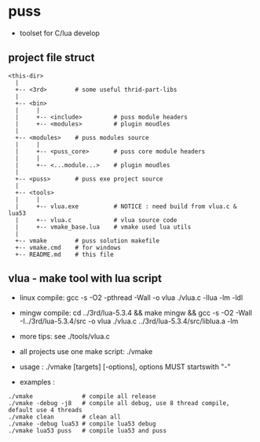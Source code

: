puss
===========

* toolset for C/lua develop
 
project file struct
-----------

```
<this-dir>
  |
  +-- <3rd>        # some useful thrid-part-libs
  |
  +-- <bin>
  |     |
  |     +-- <include>         # puss module headers
  |     +-- <modules>         # plugin moudles
  |
  +-- <modules>    # puss modules source
  |     |
  |     +-- <puss_core>       # puss core module headers
  |     |
  |     +-- <...module...>    # plugin moudles
  |
  +-- <puss>       # puss exe project source
  |
  +-- <tools>
  |     |
  |     +-- vlua.exe          # NOTICE : need build from vlua.c & lua53
  |     +-- vlua.c            # vlua source code
  |     +-- vmake_base.lua    # vmake used lua utils
  |
  +-- vmake        # puss solution makefile
  +-- vmake.cmd    # for windows
  +-- README.md	   # this file
```

vlua - make tool with lua script
-----------

* linux compile: gcc -s -O2 -pthread -Wall -o vlua ./vlua.c -llua -lm -ldl
* mingw compile: cd ../3rd/lua-5.3.4 && make mingw && gcc -s -O2 -Wall -I../3rd/lua-5.3.4/src -o vlua ./vlua.c ../3rd/lua-5.3.4/src/liblua.a -lm

* more tips: see ./tools/vlua.c

* all projects use one make script: ./vmake
* usage : ./vmake [targets] [-options], options MUST startswith "-"
* examples :
```
./vmake              # compile all release
./vmake -debug -j8   # compile all debug, use 8 thread compile, default use 4 threads
./vmake clean        # clean all
./vmake -debug lua53 # compile lua53 debug
./vmake lua53 puss   # compile lua53 and puss
```

